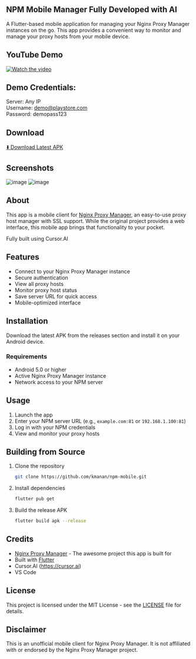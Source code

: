 ## NPM Mobile Manager Fully Developed with AI

A Flutter-based mobile application for managing your Nginx Proxy Manager instances on the go. This app provides a convenient way to monitor and manage your proxy hosts from your mobile device.

## YouTube Demo

[![Watch the video](https://img.shields.io/badge/Watch%20the%20video-YouTube-red)](https://www.youtube.com/shorts/zxFZrzZiYwc)

## Demo Credentials:
Server: Any IP  
Username: demo@playstore.com  
Password: demopass123  

## Download

[⬇️ Download Latest APK](https://github.com/kmanan/npm-mobile/releases/latest)

## Screenshots

![image](https://github.com/user-attachments/assets/952e3700-7c7b-4df7-a688-bb14810b6c5c) ![image](https://github.com/user-attachments/assets/68af0ad6-a168-4e8e-aead-3adde0f2da40)

## About

This app is a mobile client for [Nginx Proxy Manager](https://github.com/NginxProxyManager/nginx-proxy-manager), an easy-to-use proxy host manager with SSL support. While the original project provides a web interface, this mobile app brings that functionality to your pocket.

Fully built using Cursor.AI

## Features

- Connect to your Nginx Proxy Manager instance
- Secure authentication
- View all proxy hosts
- Monitor proxy host status
- Save server URL for quick access
- Mobile-optimized interface

## Installation

Download the latest APK from the releases section and install it on your Android device.

### Requirements

- Android 5.0 or higher
- Active Nginx Proxy Manager instance
- Network access to your NPM server

## Usage

1. Launch the app
2. Enter your NPM server URL (e.g., `example.com:81` or `192.168.1.100:81`)
3. Log in with your NPM credentials
4. View and monitor your proxy hosts

## Building from Source

1. Clone the repository
   ```bash
   git clone https://github.com/kmanan/npm-mobile.git
   ```

2. Install dependencies
   ```bash
   flutter pub get
   ```

3. Build the release APK
   ```bash
   flutter build apk --release
   ```

## Credits

- [Nginx Proxy Manager](https://github.com/NginxProxyManager/nginx-proxy-manager) - The awesome project this app is built for
- Built with [Flutter](https://flutter.dev)
- Cursor.AI (https://cursor.ai)
- VS Code

## License

This project is licensed under the MIT License - see the [LICENSE](LICENSE) file for details.

## Disclaimer

This is an unofficial mobile client for Nginx Proxy Manager. It is not affiliated with or endorsed by the Nginx Proxy Manager project.
